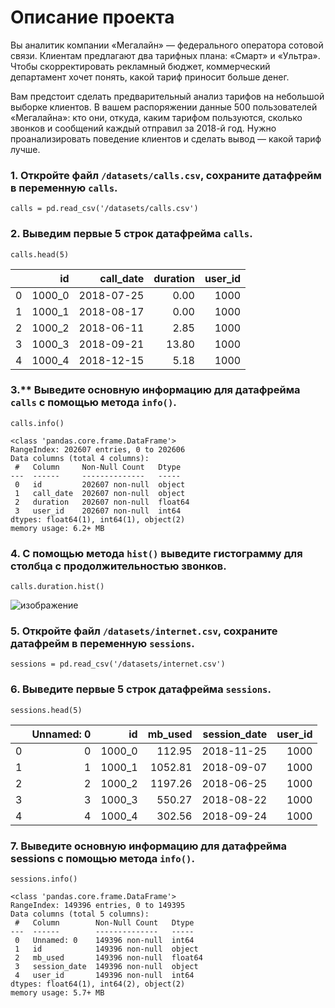 # Описание проекта

Вы аналитик компании «Мегалайн» — федерального оператора сотовой связи. Клиентам предлагают два тарифных плана: «Смарт» и «Ультра». Чтобы скорректировать рекламный бюджет, коммерческий департамент хочет понять, какой тариф приносит больше денег.

Вам предстоит сделать предварительный анализ тарифов на небольшой выборке клиентов. В вашем распоряжении данные 500 пользователей «Мегалайна»: кто они, откуда, каким тарифом пользуются, сколько звонков и сообщений каждый отправил за 2018-й год. Нужно проанализировать поведение клиентов и сделать вывод — какой тариф лучше.

### 1. Откройте файл `/datasets/calls.csv`, сохраните датафрейм в переменную `calls`.

```
calls = pd.read_csv('/datasets/calls.csv')
```
### 2. Выведим первые 5 строк датафрейма `calls`.
```
calls.head(5)
```
|   |     id |  call_date | duration | user_id |
|--:|-------:|-----------:|---------:|--------:|
| 0 | 1000_0 | 2018-07-25 | 0.00     | 1000    |
| 1 | 1000_1 | 2018-08-17 | 0.00     | 1000    |
| 2 | 1000_2 | 2018-06-11 | 2.85     | 1000    |
| 3 | 1000_3 | 2018-09-21 | 13.80    | 1000    |
| 4 | 1000_4 | 2018-12-15 | 5.18     | 1000    |

### 3.** Выведите основную информацию для датафрейма `calls` с помощью метода `info()`.
```
calls.info()
```
```
<class 'pandas.core.frame.DataFrame'>
RangeIndex: 202607 entries, 0 to 202606
Data columns (total 4 columns):
 #   Column     Non-Null Count   Dtype  
---  ------     --------------   -----  
 0   id         202607 non-null  object 
 1   call_date  202607 non-null  object 
 2   duration   202607 non-null  float64
 3   user_id    202607 non-null  int64  
dtypes: float64(1), int64(1), object(2)
memory usage: 6.2+ MB

```
### 4. С помощью метода `hist()` выведите гистограмму для столбца с продолжительностью звонков.
```
calls.duration.hist()
```
![изображение](https://user-images.githubusercontent.com/104757775/185745744-5514dbf1-1f7f-4280-9126-6bac866fff05.png)


### 5. Откройте файл `/datasets/internet.csv`, сохраните датафрейм в переменную `sessions`.
```
sessions = pd.read_csv('/datasets/internet.csv')
```
### 6. Выведите первые 5 строк датафрейма `sessions`.
```
sessions.head(5)
```
|   | Unnamed: 0 |     id | mb_used | session_date | user_id |
|--:|-----------:|-------:|--------:|-------------:|--------:|
| 0 | 0          | 1000_0 | 112.95  | 2018-11-25   | 1000    |
| 1 | 1          | 1000_1 | 1052.81 | 2018-09-07   | 1000    |
| 2 | 2          | 1000_2 | 1197.26 | 2018-06-25   | 1000    |
| 3 | 3          | 1000_3 | 550.27  | 2018-08-22   | 1000    |
| 4 | 4          | 1000_4 | 302.56  | 2018-09-24   | 1000    |

### 7. Выведите основную информацию для датафрейма sessions с помощью метода `info()`. 
```
sessions.info()
```
```
<class 'pandas.core.frame.DataFrame'>
RangeIndex: 149396 entries, 0 to 149395
Data columns (total 5 columns):
 #   Column        Non-Null Count   Dtype  
---  ------        --------------   -----  
 0   Unnamed: 0    149396 non-null  int64  
 1   id            149396 non-null  object 
 2   mb_used       149396 non-null  float64
 3   session_date  149396 non-null  object 
 4   user_id       149396 non-null  int64  
dtypes: float64(1), int64(2), object(2)
memory usage: 5.7+ MB
```
```
```
```
```
```
```
```
```
```
```
```
```
```
```
```
```
```
```
```
```
```
```
